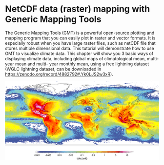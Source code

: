 # NetCDF data (raster) mapping with Generic Mapping Tools

The Generic Mapping Tools (GMT) is a powerful open-source plotting and mapping program that you can easily plot in raster and vector formats. It is especially robust when you have large raster files, such as netCDF file that stores multiple dimensional data. This tutorial will demonstrate how to use GMT to visualize climate data. This chapter will show you 3 basic ways of displaying climate data, including global maps of climatological mean, multi-year mean and multi- year monthly mean, using a free lightning dataset (WGLC lightning dataset, can be downloaded in https://zenodo.org/record/4882792#.Yk0LJS2w3xR).

![Alt text](Figures/climatological_mean.png)

